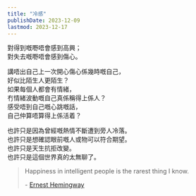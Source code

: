 ```yaml
---
title: "冷感"
publishDate: 2023-12-09
lastmod: 2023-12-17
---
```


對得到嘅嘢唔會感到高興；<br/>
對失去嘅嘢唔會感到傷心。<br/>

講唔出自己上一次開心傷心係幾時嘅自己，<br/>
好似比陌生人更陌生？<br/>
如果每個人都會有情緒，<br/>
冇情緒波動嘅自己真係稱得上係人？<br/>
感受唔到自己嘅心跳嘅話，<br/>
自己仲算唔算得上係活着？<br/>

也許只是因為曾經嘅熱情不斷遭到旁人冷落。<br/>
也許只是想確認眼前嘅人或物可以符合期望。<br/>
也許只是天生抗拒改變。<br/>
也許只是這個世界真的太無聊了。<br/>

> Happiness in intelligent people is the rarest thing I know.
>
> \- [Ernest Hemingway](https://www.goodreads.com/quotes/2981-happiness-in-intelligent-people-is-the-rarest-thing-i-know)
